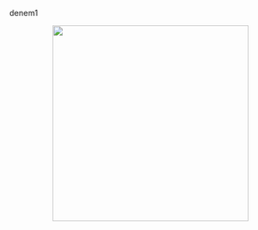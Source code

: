 denem1


<p align="center">
  <img src="https://github.com/rifkisarici/spring-boot-microservice/assets/44303623/5f7e40ba-be8a-4eb4-b0ea-f181d6fb414c" width="350" >
</p>

